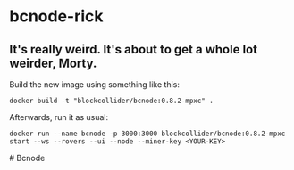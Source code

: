 # bcnode-rick
## It's really weird. It's about to get a whole lot weirder, Morty.
Build the new image using something like this:

```
docker build -t "blockcollider/bcnode:0.8.2-mpxc" .
```

Afterwards, run it as usual:

```
docker run --name bcnode -p 3000:3000 blockcollider/bcnode:0.8.2-mpxc start --ws --rovers --ui --node --miner-key <YOUR-KEY>
```
#   B c n o d e  
 